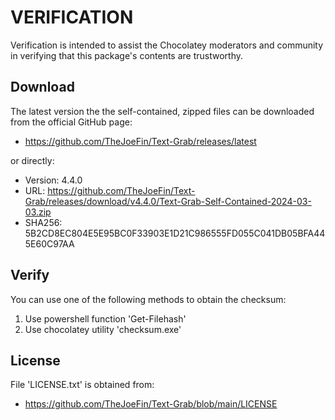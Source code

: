 # VERIFICATION
Verification is intended to assist the Chocolatey moderators and community in verifying that this package's contents are trustworthy.

## Download
The latest version the the self-contained, zipped files can be downloaded from 
the official GitHub page:
- https://github.com/TheJoeFin/Text-Grab/releases/latest

or directly:
- Version: 4.4.0
- URL: https://github.com/TheJoeFin/Text-Grab/releases/download/v4.4.0/Text-Grab-Self-Contained-2024-03-03.zip
- SHA256: 5B2CD8EC804E5E95BC0F33903E1D21C986555FD055C041DB05BFA445E60C97AA

## Verify
You can use one of the following methods to obtain the checksum:
1. Use powershell function 'Get-Filehash'
2. Use chocolatey utility 'checksum.exe'


## License
File 'LICENSE.txt' is obtained from:
- https://github.com/TheJoeFin/Text-Grab/blob/main/LICENSE
